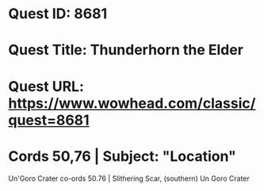 # Quest ID: 8681
# Quest Title: Thunderhorn the Elder
# Quest URL: https://www.wowhead.com/classic/quest=8681
# Cords 50,76 | Subject: "Location"
Un'Goro Crater co-ords 50.76 | Slithering Scar, (southern) Un Goro Crater